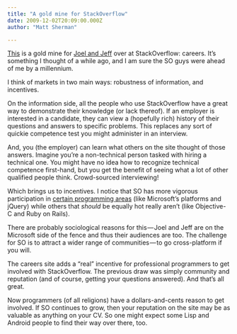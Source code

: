 ```yaml
---
title: "A gold mine for StackOverflow"
date: 2009-12-02T20:09:00.000Z
author: "Matt Sherman"

---
```


[This](http://www.joelonsoftware.com/items/2009/12/02.html) is a gold mine for [Joel and Jeff](http://stackoverflow.com/about) over at StackOverflow: careers. It’s something I thought of a while ago, and I am sure the SO guys were ahead of me by a millennium.

I think of markets in two main ways: robustness of information, and incentives.

On the information side, all the people who use StackOverflow have a great way to demonstrate their knowledge (or lack thereof). If an employer is interested in a candidate, they can view a (hopefully rich) history of their questions and answers to specific problems. This replaces any sort of quickie competence test you might administer in an interview.

And, you (the employer) can learn what others on the site thought of those answers. Imagine you’re a non-technical person tasked with hiring a technical one. You might have no idea how to recognize technical competence first-hand, but you get the benefit of seeing what a lot of other qualified people think. Crowd-sourced interviewing!

Which brings us to incentives. I notice that SO has more vigorous participation in [certain programming areas](http://stackoverflow.com/tags) (like Microsoft’s platforms and jQuery) while others that _should_ be equally hot really aren’t (like Objective-C and Ruby on Rails).

There are probably sociological reasons for this — Joel and Jeff are on the Microsoft side of the fence and thus their audiences are too. The challenge for SO is to attract a wider range of communities — to go cross-platform if you will.

The careers site adds a “real” incentive for professional programmers to get involved with StackOverflow. The previous draw was simply community and reputation (and of course, getting your questions answered). And that’s all great.

Now programmers (of all religions) have a dollars-and-cents reason to get involved. If SO continues to grow, then your reputation on the site may be as valuable as anything on your CV. So one might expect some Lisp and Android people to find their way over there, too.
